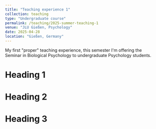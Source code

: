 ```yaml
---
title: "Teaching experience 1"
collection: teaching
type: "Undergraduate course"
permalink: /teaching/2025-summer-teaching-1
venue: "JLU Gießen, Psychology"
date: 2025-04-28
location: "Gießen, Germany"
---
```


My first "proper" teaching experience, this semester I'm offering the Seminar in Biological Psychology to undergraduate Psychology students. 

Heading 1
======

Heading 2
======

Heading 3
======
